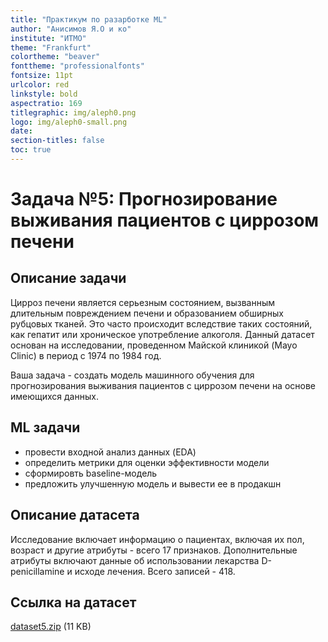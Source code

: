 ```yaml
---
title: "Практикум по разарботке ML"
author: "Анисимов Я.О и ко"
institute: "ИТМО"
theme: "Frankfurt"
colortheme: "beaver"
fonttheme: "professionalfonts"
fontsize: 11pt
urlcolor: red
linkstyle: bold
aspectratio: 169
titlegraphic: img/aleph0.png
logo: img/aleph0-small.png
date:
section-titles: false
toc: true
---
```


# Задача №5: Прогнозирование выживания пациентов с циррозом печени

## Описание задачи

Цирроз печени является серьезным состоянием, вызванным длительным повреждением печени и образованием обширных рубцовых тканей. Это часто происходит вследствие таких состояний, как гепатит или хроническое употребление алкоголя. Данный датасет основан на исследовании, проведенном Майской клиникой (Mayo Clinic) в период с 1974 по 1984 год.

 Ваша задача - создать модель машинного обучения для прогнозирования выживания пациентов с циррозом печени на основе имеющихся данных.

## ML задачи

- провести входной анализ данных (EDA)
- определить метрики для оценки эффективности модели
- сформировть baseline-модель
- предложить улучшенную модель и вывести ее в продакшн

## Описание датасета

Исследование включает информацию о пациентах, включая их пол, возраст и другие атрибуты - всего 17 признаков.
Дополнительные атрибуты включают данные об использовании лекарства D-penicillamine и исходе лечения.
Всего записей - 418.

## Ссылка на датасет

[dataset5.zip](./dataset5.zip) (11 KB)
